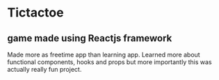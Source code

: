 # Tictactoe
## game made using Reactjs framework

Made more as freetime app than learning app. 
Learned more about functional components, hooks and props
but more importantly this was actually really fun project.